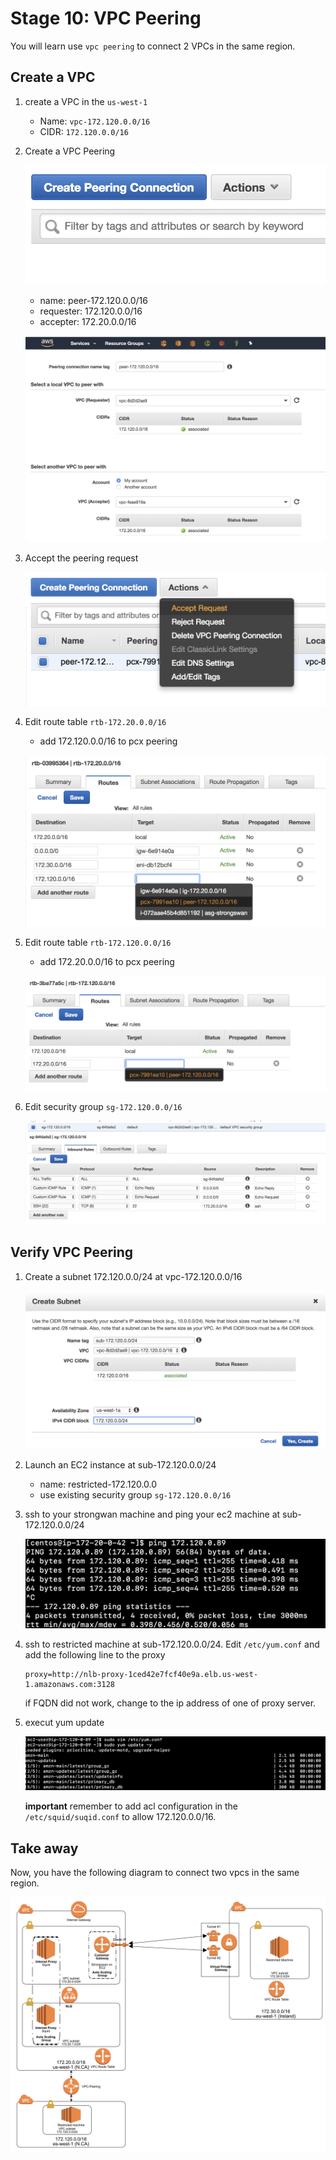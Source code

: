 # Stage 10: VPC Peering

You will learn use `vpc peering` to connect 2 VPCs in the same region.

## Create a VPC

1. create a VPC in the `us-west-1`

	- Name: `vpc-172.120.0.0/16`
	- CIDR: `172.120.0.0/16`

2. Create a VPC Peering
	
	![](images/lab10/0-create-peering.png)
	
	- name: peer-172.120.0.0/16
	- requester: 172.120.0.0/16
	- accepter: 172.20.0.0/16
	
	![](images/lab10/1-create-peering.png)
	
3. Accept the peering request

	![](images/lab10/2-create-peering.png)
	
4. Edit route table `rtb-172.20.0.0/16`
	- add 172.120.0.0/16 to pcx peering
	
	![](images/lab10/3-create-peering.png)
	
5. Edit route table `rtb-172.120.0.0/16`
	- add 172.20.0.0/16 to pcx peering
	
	![](images/lab10/4-create-peering.png)
	
6. Edit security group `sg-172.120.0.0/16`

	![](images/lab10/5-sg.png)
	
## Verify VPC Peering

1. Create a subnet 172.120.0.0/24 at vpc-172.120.0.0/16

	![](images/lab10/6-subnet.png)

2. Launch an EC2 instance at sub-172.120.0.0/24
	- name: restricted-172.120.0.0
	- use existing security group `sg-172.120.0.0/16`

3. ssh to your strongwan machine and ping your ec2 machine at sub-172.120.0.0/24

	![](images/lab10/7-verify.png)
	
4. ssh to restricted machine at sub-172.120.0.0/24. Edit `/etc/yum.conf` and add the following line to the proxy

	```
	proxy=http://nlb-proxy-1ced42e7fcf40e9a.elb.us-west-1.amazonaws.com:3128
	```
	if FQDN did not work, change to the ip address of one of proxy server.

5. execut yum update

	![](images/lab10/8-yum-update.png)

	**important** remember to add acl configuration in the `/etc/squid/suqid.conf` to allow 172.120.0.0/16.
	
## Take away

Now, you have the following diagram to connect two vpcs in the same region.

![](images/lab10/0-architecture.png)